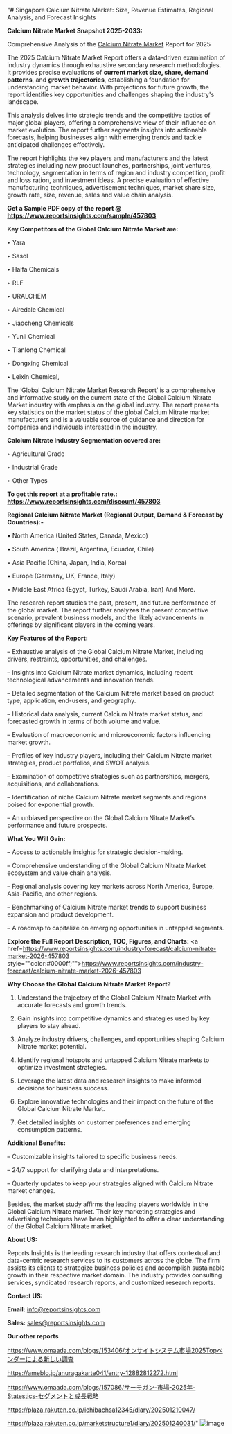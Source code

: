 "# Singapore Calcium Nitrate Market: Size, Revenue Estimates, Regional Analysis, and Forecast Insights

<strong>Calcium Nitrate Market Snapshot 2025-2033:</strong>

Comprehensive Analysis of the <a href=https://www.reportsinsights.com/sample/457803>Calcium Nitrate Market</a> Report for 2025

The 2025 Calcium Nitrate Market Report offers a data-driven examination of industry dynamics through exhaustive secondary research methodologies. It provides precise evaluations of <strong>current market size, share, demand patterns</strong>, and <strong>growth trajectories</strong>, establishing a foundation for understanding market behavior. With projections for future growth, the report identifies key opportunities and challenges shaping the industry's landscape.

This analysis delves into strategic trends and the competitive tactics of major global players, offering a comprehensive view of their influence on market evolution. The report further segments insights into actionable forecasts, helping businesses align with emerging trends and tackle anticipated challenges effectively.

The report highlights the key players and manufacturers and the latest strategies including new product launches, partnerships, joint ventures, technology, segmentation in terms of region and industry competition, profit and loss ration, and investment ideas. A precise evaluation of effective manufacturing techniques, advertisement techniques, market share size, growth rate, size, revenue, sales and value chain analysis.

<strong>Get a Sample PDF copy of the report @ <a href=https://www.reportsinsights.com/sample/457803 style=color:#0000ff;>https://www.reportsinsights.com/sample/457803</a></strong>

<strong>Key Competitors of the Global Calcium Nitrate Market are:</strong>

‣ Yara

‣ Sasol

‣ Haifa Chemicals

‣ RLF

‣ URALCHEM

‣ Airedale Chemical

‣ Jiaocheng Chemicals

‣ Yunli Chemical

‣ Tianlong Chemical

‣ Dongxing Chemical

‣ Leixin Chemical,

The ‘Global Calcium Nitrate Market Research Report’ is a comprehensive and informative study on the current state of the Global Calcium Nitrate Market industry with emphasis on the global industry. The report presents key statistics on the market status of the global Calcium Nitrate market manufacturers and is a valuable source of guidance and direction for companies and individuals interested in the industry.

<strong>Calcium Nitrate Industry Segmentation covered are:</strong>

‣ Agricultural Grade

‣ Industrial Grade

‣ Other Types

<strong>To get this report at a profitable rate.: <a href=https://www.reportsinsights.com/discount/457803 style=color:#0000ff;>https://www.reportsinsights.com/discount/457803</a></strong>

<strong>Regional Calcium Nitrate Market (Regional Output, Demand &amp; Forecast by Countries):-</strong>

• North America (United States, Canada, Mexico)

• South America ( Brazil, Argentina, Ecuador, Chile)

• Asia Pacific (China, Japan, India, Korea)

• Europe (Germany, UK, France, Italy)

• Middle East Africa (Egypt, Turkey, Saudi Arabia, Iran) And More.

The research report studies the past, present, and future performance of the global market. The report further analyzes the present competitive scenario, prevalent business models, and the likely advancements in offerings by significant players in the coming years.

<strong>Key Features of the Report:</strong>

– Exhaustive analysis of the Global Calcium Nitrate Market, including drivers, restraints, opportunities, and challenges.

– Insights into Calcium Nitrate market dynamics, including recent technological advancements and innovation trends.

– Detailed segmentation of the Calcium Nitrate market based on product type, application, end-users, and geography.

– Historical data analysis, current Calcium Nitrate market status, and forecasted growth in terms of both volume and value.

– Evaluation of macroeconomic and microeconomic factors influencing market growth.

– Profiles of key industry players, including their Calcium Nitrate market strategies, product portfolios, and SWOT analysis.

– Examination of competitive strategies such as partnerships, mergers, acquisitions, and collaborations.

– Identification of niche Calcium Nitrate market segments and regions poised for exponential growth.

– An unbiased perspective on the Global Calcium Nitrate Market’s performance and future prospects.

<strong>What You Will Gain:</strong>

– Access to actionable insights for strategic decision-making.

– Comprehensive understanding of the Global Calcium Nitrate Market ecosystem and value chain analysis.

– Regional analysis covering key markets across North America, Europe, Asia-Pacific, and other regions.

– Benchmarking of Calcium Nitrate market trends to support business expansion and product development.

– A roadmap to capitalize on emerging opportunities in untapped segments.

<strong>Explore the Full Report Description, TOC, Figures, and Charts:</strong>
<a href=https://www.reportsinsights.com/industry-forecast/calcium-nitrate-market-2026-457803 style=""color:#0000ff;"">https://www.reportsinsights.com/industry-forecast/calcium-nitrate-market-2026-457803</a>

<strong>Why Choose the Global Calcium Nitrate Market Report?</strong>

1. Understand the trajectory of the Global Calcium Nitrate Market with accurate forecasts and growth trends.

2. Gain insights into competitive dynamics and strategies used by key players to stay ahead.

3. Analyze industry drivers, challenges, and opportunities shaping Calcium Nitrate market potential.

4. Identify regional hotspots and untapped Calcium Nitrate markets to optimize investment strategies.

5. Leverage the latest data and research insights to make informed decisions for business success.

6. Explore innovative technologies and their impact on the future of the Global Calcium Nitrate Market.

7. Get detailed insights on customer preferences and emerging consumption patterns.

<strong>Additional Benefits:</strong>

– Customizable insights tailored to specific business needs.

– 24/7 support for clarifying data and interpretations.

– Quarterly updates to keep your strategies aligned with Calcium Nitrate market changes.

Besides, the market study affirms the leading players worldwide in the Global Calcium Nitrate market. Their key marketing strategies and advertising techniques have been highlighted to offer a clear understanding of the Global Calcium Nitrate market.

<strong><strong>About US</strong>:</strong>

Reports Insights is the leading research industry that offers contextual and data-centric research services to its customers across the globe. The firm assists its clients to strategize business policies and accomplish sustainable growth in their respective market domain. The industry provides consulting services, syndicated research reports, and customized research reports.

<strong>Contact US:</strong>

<p class=><b>Email:</b> <a href=mailto:info@reportsinsights.com>info@reportsinsights.com</a></p>
<p class=><b>Sales:</b> <a href=mailto:sales@reportsinsights.com>sales@reportsinsights.com</a></p>

<strong>Our other reports</strong>

<a href=https://www.omaada.com/blogs/153406/オンサイトシステム市場2025Topベンダーによる新しい調査>https://www.omaada.com/blogs/153406/オンサイトシステム市場2025Topベンダーによる新しい調査</a>

<a href=https://ameblo.jp/anuragakarte041/entry-12882812272.html>https://ameblo.jp/anuragakarte041/entry-12882812272.html</a>

<a href=https://www.omaada.com/blogs/157086/サーモガン-市場-2025年-Statestics-セグメントと成長戦略>https://www.omaada.com/blogs/157086/サーモガン-市場-2025年-Statestics-セグメントと成長戦略</a>

<a href=https://plaza.rakuten.co.jp/ichibachsa12345/diary/202501210047/>https://plaza.rakuten.co.jp/ichibachsa12345/diary/202501210047/</a>

<a href=https://plaza.rakuten.co.jp/marketstructure1/diary/202501240031/>https://plaza.rakuten.co.jp/marketstructure1/diary/202501240031/</a>"
![image](https://github.com/user-attachments/assets/a1cae7df-96be-4b11-bc13-89e1b65c5469)
